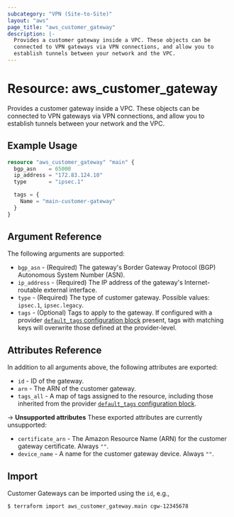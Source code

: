 ```yaml
---
subcategory: "VPN (Site-to-Site)"
layout: "aws"
page_title: "aws_customer_gateway"
description: |-
  Provides a customer gateway inside a VPC. These objects can be
  connected to VPN gateways via VPN connections, and allow you to
  establish tunnels between your network and the VPC.
---
```


# Resource: aws_customer_gateway

Provides a customer gateway inside a VPC. These objects can be connected to VPN gateways via VPN connections, and allow you to establish tunnels between your network and the VPC.

## Example Usage

```terraform
resource "aws_customer_gateway" "main" {
  bgp_asn    = 65000
  ip_address = "172.83.124.10"
  type       = "ipsec.1"

  tags = {
    Name = "main-customer-gateway"
  }
}
```

## Argument Reference

The following arguments are supported:

* `bgp_asn` - (Required) The gateway's Border Gateway Protocol (BGP) Autonomous System Number (ASN).
* `ip_address` - (Required) The IP address of the gateway's Internet-routable external interface.
* `type` - (Required) The type of customer gateway. Possible values: `ipsec.1`, `ipsec.legacy`.
* `tags` - (Optional) Tags to apply to the gateway. If configured with a provider [`default_tags` configuration block][default-tags] present, tags with matching keys will overwrite those defined at the provider-level.

## Attributes Reference

In addition to all arguments above, the following attributes are exported:

* `id` - ID of the gateway.
* `arn` - The ARN of the customer gateway.
* `tags_all` - A map of tags assigned to the resource, including those inherited from the provider [`default_tags` configuration block][default-tags].

->  **Unsupported attributes**
These exported attributes are currently unsupported:

* `certificate_arn` - The Amazon Resource Name (ARN) for the customer gateway certificate. Always `""`.
* `device_name` - A name for the customer gateway device. Always `""`.


## Import

Customer Gateways can be imported using the `id`, e.g.,

```
$ terraform import aws_customer_gateway.main cgw-12345678
```

[default-tags]: https://www.terraform.io/docs/providers/aws/index.html#default_tags-configuration-block

